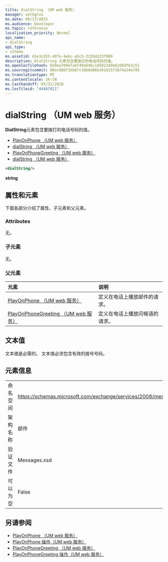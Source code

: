```yaml
---
title: dialString （UM web 服务）
manager: sethgros
ms.date: 09/17/2015
ms.audience: Developer
ms.topic: reference
localization_priority: Normal
api_name:
- dialString
api_type:
- schema
ms.assetid: d1e3cd23-48fe-4ebc-a5c5-2226d223f800
description: DialString 元素包含要拨打的电话号码的值。
ms.openlocfilehash: 028ea789efabf49a64bc1d5022d9eb2d8df61c51
ms.sourcegitcommit: 88ec988f2bb67c1866d06b361615f3674a24e795
ms.translationtype: MT
ms.contentlocale: zh-CN
ms.lasthandoff: 05/31/2020
ms.locfileid: "44467821"
---
```

# <a name="dialstring-um-web-service"></a>dialString （UM web 服务）

**DialString**元素包含要拨打的电话号码的值。 
  
- [PlayOnPhone （UM web 服务）](playonphone-um-web-service.md) 
- [dialString （UM web 服务）](dialstring-um-web-service.md) 
- [PlayOnPhoneGreeting （UM web 服务）](playonphonegreeting-um-web-service.md) 
- [dialString （UM web 服务）](dialstring-um-web-service.md)
  
```xml
<dialString/>
```

 **string**
## <a name="attributes-and-elements"></a>属性和元素

下面各部分介绍了属性、子元素和父元素。
  
### <a name="attributes"></a>Attributes

无。
  
### <a name="child-elements"></a>子元素

无。
  
### <a name="parent-elements"></a>父元素

|**元素**|**说明**|
|:-----|:-----|
|[PlayOnPhone （UM web 服务）](playonphone-um-web-service.md) <br/> |定义在电话上播放邮件的请求。  <br/> |
|[PlayOnPhoneGreeting （UM web 服务）](playonphonegreeting-um-web-service.md) <br/> |定义在电话上播放问候语的请求。  <br/> |
   
## <a name="text-value"></a>文本值

文本值是必需的。 文本值必须包含有效的拨号号码。
  
## <a name="element-information"></a>元素信息

|||
|:-----|:-----|
|命名空间  <br/> |https://schemas.microsoft.com/exchange/services/2006/messages  <br/> |
|架构名称  <br/> |邮件  <br/> |
|验证文件  <br/> |Messages.xsd  <br/> |
|可以为空  <br/> |False  <br/> |
   
## <a name="see-also"></a>另请参阅

- [PlayOnPhone （UM web 服务）](playonphone-um-web-service.md)  
- [PlayOnPhone 操作（UM web 服务）](playonphone-operation-um-web-service.md)  
- [PlayOnPhoneGreeting （UM web 服务）](playonphonegreeting-um-web-service.md)  
- [PlayOnPhoneGreeting 操作（UM web 服务）](playonphonegreeting-operation-um-web-service.md)

